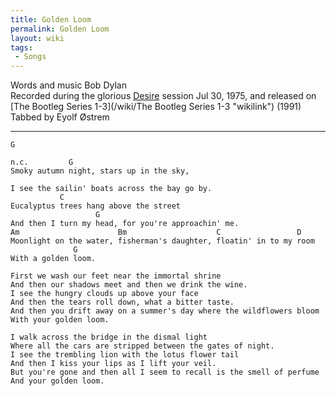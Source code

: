 ```yaml
---
title: Golden Loom
permalink: Golden Loom
layout: wiki
tags:
 - Songs
---
```


Words and music Bob Dylan  
Recorded during the glorious [Desire](/wiki/Desire "wikilink") session Jul 30,
1975, and released on [The Bootleg Series
1-3](/wiki/The Bootleg Series 1-3 "wikilink") (1991)  
 Tabbed by Eyolf Østrem

* * * * *

    G

    n.c.         G
    Smoky autumn night, stars up in the sky,

    I see the sailin' boats across the bay go by.
               C
    Eucalyptus trees hang above the street
                       G
    And then I turn my head, for you're approachin' me.
    Am                      Bm                    C                 D
    Moonlight on the water, fisherman's daughter, floatin' in to my room
                  G
    With a golden loom.

    First we wash our feet near the immortal shrine
    And then our shadows meet and then we drink the wine.
    I see the hungry clouds up above your face
    And then the tears roll down, what a bitter taste.
    And then you drift away on a summer's day where the wildflowers bloom
    With your golden loom.

    I walk across the bridge in the dismal light
    Where all the cars are stripped between the gates of night.
    I see the trembling lion with the lotus flower tail
    And then I kiss your lips as I lift your veil.
    But you're gone and then all I seem to recall is the smell of perfume
    And your golden loom.
